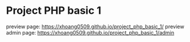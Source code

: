 # Project PHP basic 1

preview page: https://xhoang0509.github.io/project_php_basic_1/
preview admin page: https://xhoang0509.github.io/project_php_basic_1/admin
